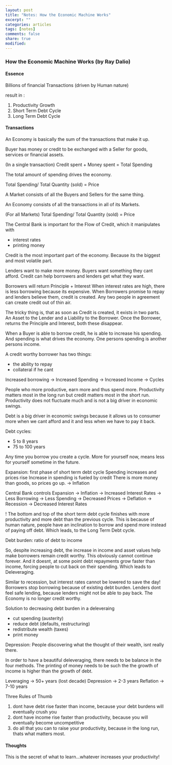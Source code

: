 ```yaml
---
layout: post
title: "Notes: How the Economic Machine Works"
excerpt: ""
categories: articles
tags: [notes]
comments: false
share: true
modified:
---
```


### How the Economic Machine Works (by Ray Dalio)

#### Essence

Billions of financial Transactions (driven by Human nature)

result in :

1. Productivity Growth
2. Short Term Debt Cycle
3. Long Term Debt Cycle

#### Transactions

An Economy is basically the sum of the transactions that make it up.

Buyer has money or credit to be exchanged with a Seller for
goods, services or financial assets.

(In a single transaction)
Credit spent + Money spent = Total Spending

The total amount of spending drives the economy.

Total Spending/ Total Quantity (sold) = Price

A Market consists of all the Buyers and Sellers for the same thing.

An Economy consists of all the transactions in all of its Markets.

(For all Markets)
Total Spending/ Total Quantity (sold) = Price

The Central Bank is important for the Flow of Credit, which it manipulates with
- interest rates
- printing money

Credit is the most important part of the economy. Because its the biggest and most
volatile part.

Lenders want to make more money.
Buyers want something they cant afford.
Credit can help borrowers and lenders get what they want.

Borrowers will return Principle + Interest
When interest rates are high, there is less borrowing because its expensive.
When Borrowers promise to repay and lenders believe them, credit is created.
Any two people in agreement can create credit out of thin air.

The tricky thing is, that as soon as Credit is created, it exists in two parts.
An Asset to the Lender and a Liability to the Borrower. Once the Borrower,
returns the Principle and Interest, both these disappear.

When a Buyer is able to borrow credit, he is able to increase his spending.
And spending is what drives the economy. One persons spending is another
persons income.

A credit worthy borrower has two things:
- the ability to repay
- collateral if he cant

Increased borrowing -> Increased Spending -> Increased Income -> Cycles

People who more productive, earn more and thus spend more.
Productivity matters most in the long run but credit matters most in the short run.
Productivity does not fluctuate much and is not a big driver in economic swings.

Debt is a big driver in economic swings because it allows us to consumer more when we
cant afford and it and less when we have to pay it back.

Debt cycles:
- 5 to 8 years
- 75 to 100 years

Any time you borrow you create a cycle. More for yourself now, means less for yourself
sometime in the future.

Expansion: first phase of short term debt cycle
Spending increases and prices rise
Increase in spending is fueled by credit
There is more money than goods, so prices go up. -> Inflation

Central Bank controls
Expansion -> Inflation -> Increased Interest Rates -> Less Borrowing -> Less Spending -> Decreased Prices -> Deflation -> Recession -> Decreased Interest Rates

! The bottom and top of the short term debt cycle finishes with more productivity and more debt than
the previous cycle. This is because of human nature, people have an inclination to borrow and spend more
instead of paying off debt. Which leads, to the Long Term Debt cycle.

Debt burden: ratio of debt to income

So, despite increasing debt, the increase in income and asset values help make borrowers remain
credit worthy. This obviously cannot continue forever. And it doesnt, at some point debt repayments
grow faster than income, forcing people to cut back on their spending. Which leads to Deleveraging.

Similar to recession, but interest rates cannot be lowered to save the day! Borrowers stop borrowing
because of existing debt burden. Lenders dont feel safe lending, because lenders might not be able to
pay back. The Economy is no longer credit worthy.

Solution to decreasing debt burden in a deleveraing
- cut spending (austerity)
- reduce debt (defaults, restructuring)
- redistribute wealth (taxes)
- print money

Depression: People discovering what the thought of their wealth, isnt really there.

In order to have a beautiful deleveraging, there needs to be balance in the four
methods. The printing of money needs to be such the the growth of income is higher than
the growth of debt.

Leveraging -> 50+ years
(lost decade)
Depression -> 2-3 years
Reflation -> 7-10 years

Three Rules of Thumb
1. dont have debt rise faster than income, because your debt burdens will eventually crush you
2. dont have income rise faster than productivity, because you will eventually become uncompetitive
3. do all that you can to raise your productivity, because in the long run, thats what matters most.

#### Thoughts
This is the secret of what to learn...whatever increases your productivity!



